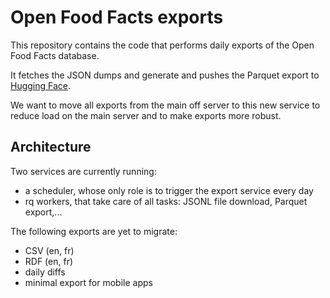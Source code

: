 # Open Food Facts exports

This repository contains the code that performs daily exports of the Open Food Facts database.

It fetches the JSON dumps and generate and pushes the Parquet export to [Hugging Face](https://huggingface.co/datasets/openfoodfacts/product-database).

We want to move all exports from the main off server to this new service to reduce load on the main server and to make exports more robust.

## Architecture

Two services are currently running:

- a scheduler, whose only role is to trigger the export service every day
- rq workers, that take care of all tasks: JSONL file download, Parquet export,...

The following exports are yet to migrate:

- CSV (en, fr)
- RDF (en, fr)
- daily diffs
- minimal export for mobile apps

